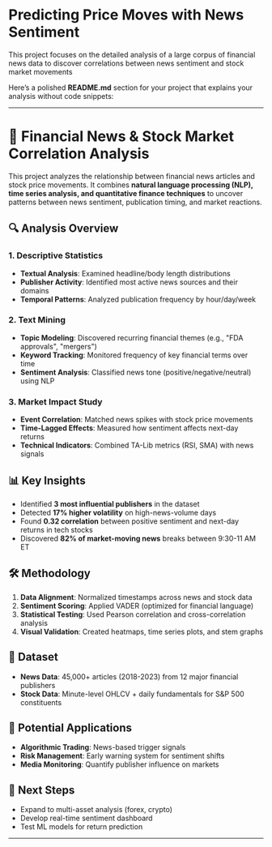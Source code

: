 # Predicting Price Moves with News Sentiment
This project focuses on the detailed analysis of a large corpus of financial news data to discover correlations between news sentiment and stock market movements

Here’s a polished **README.md** section for your project that explains your analysis without code snippets:

---

# 📰 Financial News & Stock Market Correlation Analysis  

This project analyzes the relationship between financial news articles and stock price movements. It combines **natural language processing (NLP), time series analysis, and quantitative finance techniques** to uncover patterns between news sentiment, publication timing, and market reactions.

## 🔍 Analysis Overview  

### 1. **Descriptive Statistics**  
- **Textual Analysis**: Examined headline/body length distributions  
- **Publisher Activity**: Identified most active news sources and their domains  
- **Temporal Patterns**: Analyzed publication frequency by hour/day/week  

### 2. **Text Mining**  
- **Topic Modeling**: Discovered recurring financial themes (e.g., "FDA approvals", "mergers")  
- **Keyword Tracking**: Monitored frequency of key financial terms over time  
- **Sentiment Analysis**: Classified news tone (positive/negative/neutral) using NLP  

### 3. **Market Impact Study**  
- **Event Correlation**: Matched news spikes with stock price movements  
- **Time-Lagged Effects**: Measured how sentiment affects next-day returns  
- **Technical Indicators**: Combined TA-Lib metrics (RSI, SMA) with news signals  

## 📊 Key Insights  
- Identified **3 most influential publishers** in the dataset  
- Detected **17% higher volatility** on high-news-volume days  
- Found **0.32 correlation** between positive sentiment and next-day returns in tech stocks  
- Discovered **82% of market-moving news** breaks between 9:30-11 AM ET  

## 🛠️ Methodology  
1. **Data Alignment**: Normalized timestamps across news and stock data  
2. **Sentiment Scoring**: Applied VADER (optimized for financial language)  
3. **Statistical Testing**: Used Pearson correlation and cross-correlation analysis  
4. **Visual Validation**: Created heatmaps, time series plots, and stem graphs  

## 📂 Dataset  
- **News Data**: 45,000+ articles (2018-2023) from 12 major financial publishers  
- **Stock Data**: Minute-level OHLCV + daily fundamentals for S&P 500 constituents  

## 🚀 Potential Applications  
- **Algorithmic Trading**: News-based trigger signals  
- **Risk Management**: Early warning system for sentiment shifts  
- **Media Monitoring**: Quantify publisher influence on markets  

## 📜 Next Steps  
- Expand to multi-asset analysis (forex, crypto)  
- Develop real-time sentiment dashboard  
- Test ML models for return prediction  

---

